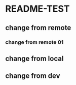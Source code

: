 # README-TEST
## change from remote
### change from remote 01
## change from local
## change from dev

